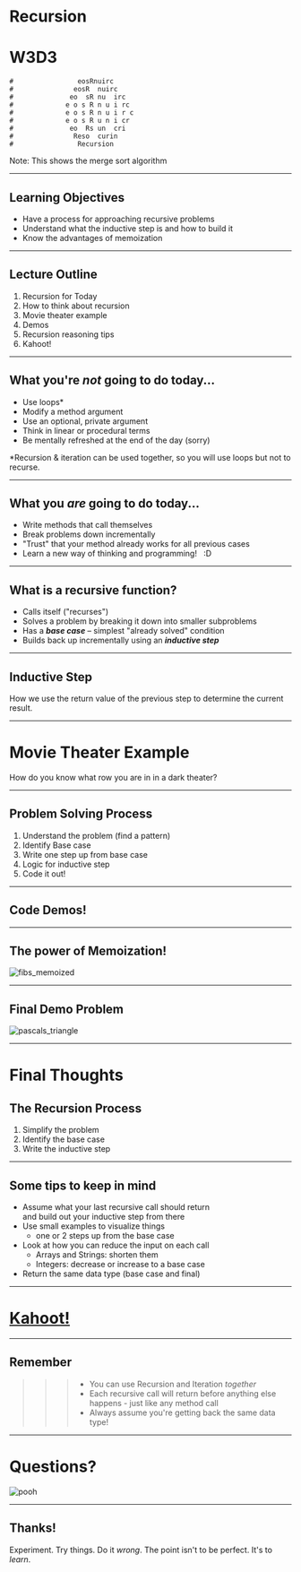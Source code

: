 # Recursion
# W3D3

```
#                eosRnuirc
#               eosR  nuirc
#              eo  sR nu  irc
#             e o s R n u i rc             
#             e o s R n u i r c
#             e o s R u n i cr
#              eo  Rs un  cri
#               Reso  curin
#                Recursion
```

Note: This shows the merge sort algorithm

---

## Learning Objectives

- Have a process for approaching recursive problems
- Understand what the inductive step is and how to build it
- Know the advantages of memoization 

---

## Lecture Outline

1. Recursion for Today
2. How to think about recursion
3. Movie theater example
4. Demos
5. Recursion reasoning tips
6. Kahoot!

---

## What you're _not_ going to do today...

* Use loops*
* Modify a method argument
* Use an optional, private argument
* Think in linear or procedural terms
* Be mentally refreshed at the end of the day (sorry)

*Recursion & iteration can be used together, so you will use loops but not to recurse.

---

## What you _are_ going to do today...

* Write methods that call themselves
* Break problems down incrementally
* "Trust" that your method already works for all previous cases
* Learn a new way of thinking and programming! &nbsp; :D

---

## What is a recursive function?

* Calls itself ("recurses")
* Solves a problem by breaking it down into smaller subproblems
* Has a _**base case**_ – simplest "already solved" condition
* Builds back up incrementally using an _**inductive step**_

---

## Inductive Step
How we use the return value of the previous step to determine the current result.

---

# Movie Theater Example
How do you know what row you are in in a dark theater?

---

## Problem Solving Process
1. Understand the problem (find a pattern)
2. Identify Base case
3. Write one step up from base case
4. Logic for inductive step
5. Code it out!

---

## Code Demos!

---

## The power of Memoization!
![fibs_memoized](https://raw.githubusercontent.com/appacademy/worldwide-lecture-notes/master/ruby/w3d3-recursion/assets/fibs_memoized.png?token=ANVMGKKRY32P64DHY2TKM6LBSPYUQ)

---

## Final Demo Problem
![pascals_triangle](https://raw.githubusercontent.com/appacademy/worldwide-lecture-notes/master/ruby/w3d3-recursion/assets/pascals_triangle.png?token=ANVMGKLIOKLBWLEYHZBDCN3BSPYTA)

---

# Final Thoughts
## The Recursion Process
 1. Simplify the problem
 2. Identify the base case
 3. Write the inductive step

---

## Some tips to keep in mind
- Assume what your last recursive call should return  
and build out your inductive step from there
- Use small examples to visualize things
	- one or 2 steps up from the base case
- Look at how you can reduce the input on each call
	- Arrays and Strings: shorten them
  - Integers: decrease or increase to a base case
- Return the same data type (base case and final)

---

# [Kahoot!](https://play.kahoot.it/v2/?quizId=b12bbcd0-0ac8-4725-a228-7746f1890852)

---

## Remember
>>> * You can use Recursion and Iteration _together_
>>> * Each recursive call will return before anything else happens - just like any method call
>>> * Always assume you're getting back the same data type!

---

# Questions?
![pooh](https://media.giphy.com/media/U7EOycerCyghO/giphy.gif)

---

## Thanks!
Experiment. Try things. Do it _wrong_. The point isn't to be perfect. It's to _learn_.